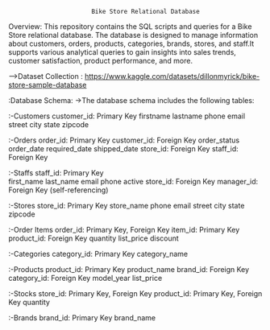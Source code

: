                            Bike Store Relational Database
 Overview:
This repository contains the SQL scripts and queries for a Bike Store relational database. The database is designed to manage
information about customers, orders, products, categories, brands, stores, and staff.It supports various analytical queries to 
gain insights into sales trends, customer satisfaction, product performance, and more.

-->Dataset Collection : https://www.kaggle.com/datasets/dillonmyrick/bike-store-sample-database

:Database Schema:
->The database schema includes the following tables:

:-Customers
customer_id: Primary Key
firstname
lastname
phone
email
street
city
state
zipcode

:-Orders
order_id: Primary Key
customer_id: Foreign Key
order_status
order_date
required_date
shipped_date
store_id: Foreign Key
staff_id: Foreign Key

:-Staffs
staff_id: Primary Key    
first_name
last_name
email
phone
active
store_id: Foreign Key
manager_id: Foreign Key (self-referencing)

:-Stores
store_id: Primary Key
store_name
phone
email
street
city
state
zipcode

:-Order Items
order_id: Primary Key, Foreign Key
item_id: Primary Key
product_id: Foreign Key
quantity
list_price
discount

:-Categories
category_id: Primary Key
category_name

:-Products
product_id: Primary Key
product_name
brand_id: Foreign Key
category_id: Foreign Key
model_year
list_price

:-Stocks
store_id: Primary Key, Foreign Key
product_id: Primary Key, Foreign Key
quantity

:-Brands
brand_id: Primary Key
brand_name
